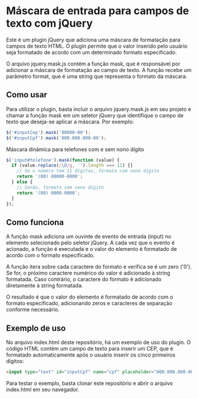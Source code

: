 # Máscara de entrada para campos de texto com jQuery
Este é um plugin jQuery que adiciona uma máscara de formatação para campos de texto HTML. O plugin permite que o valor inserido pelo usuário seja formatado de acordo com um determinado formato especificado.

O arquivo jquery.mask.js contém a função mask, que é responsável por adicionar a máscara de formatação ao campo de texto. A função recebe um parâmetro format, que é uma string que representa o formato da máscara.

## Como usar
Para utilizar o plugin, basta incluir o arquivo jquery.mask.js em seu projeto e chamar a função mask em um seletor jQuery que identifique o campo de texto que deseja-se aplicar a máscara. Por exemplo:

```javascript
$('#inputCep').mask('00000-00');
$('#inputCpf').mask('000.000.000-00');
```

Máscara dinâmica para telefones com e sem nono dígito

```javascript
$('input#telefone').mask(function (value) {
  if (value.replace(/\D/g, '').length === 11) {]
    // Se o número tem 11 dígitos, formata com nono dígito
    return '(00) 00000-0000';
  } else {
    // Senão, formata sem nono dígito
    return '(00) 0000-0000';
  }
});
```

## Como funciona
A função mask adiciona um ouvinte de evento de entrada (input) no elemento selecionado pelo seletor jQuery. A cada vez que o evento é acionado, a função é executada e o valor do elemento é formatado de acordo com o formato especificado.

A função itera sobre cada caractere do formato e verifica se é um zero ('0'). Se for, o próximo caractere numérico do valor é adicionado à string formatada. Caso contrário, o caractere do formato é adicionado diretamente à string formatada.

O resultado é que o valor do elemento é formatado de acordo com o formato especificado, adicionando zeros e caracteres de separação conforme necessário.

## Exemplo de uso
No arquivo index.html deste repositório, há um exemplo de uso do plugin. O código HTML contém um campo de texto para inserir um CEP, que é formatado automaticamente após o usuário inserir os cinco primeiros dígitos:

```html
<input type="text" id="inputCpf" name="cpf" placeholder="000.000.000-00">
```

Para testar o exemplo, basta clonar este repositório e abrir o arquivo index.html em seu navegador.
